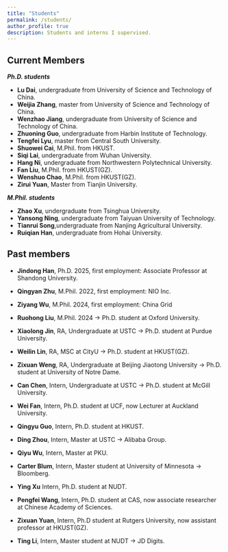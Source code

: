 ```yaml
---
title: "Students"
permalink: /students/
author_profile: true
description: Students and interns I supervised.
---
```


Current Members
---
***Ph.D. students***
* **Lu Dai**, undergraduate from University of Science and Technology of China.
* **Weijia Zhang**, master from University of Science and Technology of China.
* **Wenzhao Jiang**, undergraduate from University of Science and Technology of China.
* **Zhuoning Guo**, undergraduate from Harbin Institute of Technology.
* **Tengfei Lyu**, master from Central South University.
* **Shuowei Cai**, M.Phil. from HKUST.
* **Siqi Lai**, undergraduate from Wuhan University.
* **Hang Ni**, undergraduate from Northwestern Polytechnical University.
* **Fan Liu**, M.Phil. from HKUST(GZ).
* **Wenshuo Chao**, M.Phil. from HKUST(GZ).
* **Zirui Yuan**, Master from Tianjin University.

***M.Phil. students***
* **Zhao Xu**, undergraduate from Tsinghua University.
* **Yansong Ning**, undergraduate from Taiyuan University of Technology.
* **Tianrui Song**,undergraduate from Nanjing Agricultural University.
* **Ruiqian Han**, undergraduate from Hohai University.

Past members
---
* **Jindong Han**, Ph.D. 2025, first employment: Associate Professor at Shandong University.

* **Qingyan Zhu**, M.Phil. 2022, first employment: NIO Inc. 
* **Ziyang Wu**, M.Phil. 2024, first employment: China Grid
* **Ruohong Liu**, M.Phil. 2024 -> Ph.D. student at Oxford University.

* **Xiaolong Jin**, RA, Undergraduate at USTC -> Ph.D. student at Purdue University.
* **Weilin Lin**, RA, MSC at CityU -> Ph.D. student at HKUST(GZ).
* **Zixuan Weng**, RA, Undergraduate at Beijing Jiaotong University -> Ph.D. student at University of Notre Dame.

* **Can Chen**, Intern, Undergraduate at USTC -> Ph.D. student at McGill University.
* **Wei Fan**, Intern, Ph.D. student at UCF, now Lecturer at Auckland University.
* **Qingyu Guo**, Intern, Ph.D. student at HKUST.
* **Ding Zhou**, Intern, Master at USTC -> Alibaba Group.
* **Qiyu Wu**, Intern, Master at PKU.
* **Carter Blum**, Intern, Master student at University of Minnesota -> Bloomberg.
* **Ying Xu** Intern, Ph.D. student at NUDT.
* **Pengfei Wang**, Intern, Ph.D. student at CAS, now associate researcher at Chinese Academy of Sciences.
* **Zixuan Yuan**, Intern, Ph.D student at Rutgers University, now assistant professor at HKUST(GZ).
* **Ting Li**, Intern, Master student at NUDT -> JD Digits.

